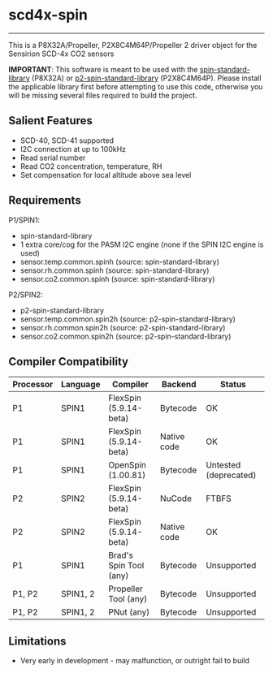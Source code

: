 # scd4x-spin 
------------

This is a P8X32A/Propeller, P2X8C4M64P/Propeller 2 driver object for the Sensirion SCD-4x CO2 sensors

**IMPORTANT**: This software is meant to be used with the [spin-standard-library](https://github.com/avsa242/spin-standard-library) (P8X32A) or [p2-spin-standard-library](https://github.com/avsa242/p2-spin-standard-library) (P2X8C4M64P). Please install the applicable library first before attempting to use this code, otherwise you will be missing several files required to build the project.

## Salient Features

* SCD-40, SCD-41 supported
* I2C connection at up to 100kHz
* Read serial number
* Read CO2 concentration, temperature, RH
* Set compensation for local altitude above sea level

## Requirements

P1/SPIN1:
* spin-standard-library
* 1 extra core/cog for the PASM I2C engine (none if the SPIN I2C engine is used)
* sensor.temp.common.spinh (source: spin-standard-library)
* sensor.rh.common.spinh (source: spin-standard-library)
* sensor.co2.common.spinh (source: spin-standard-library)

P2/SPIN2:
* p2-spin-standard-library
* sensor.temp.common.spin2h (source: p2-spin-standard-library)
* sensor.rh.common.spin2h (source: p2-spin-standard-library)
* sensor.co2.common.spin2h (source: p2-spin-standard-library)

## Compiler Compatibility

| Processor | Language | Compiler               | Backend     | Status                |
|-----------|----------|------------------------|-------------|-----------------------|
| P1	    | SPIN1    | FlexSpin (5.9.14-beta)	| Bytecode    | OK                    |
| P1	    | SPIN1    | FlexSpin (5.9.14-beta) | Native code | OK                    |
| P1        | SPIN1    | OpenSpin (1.00.81)     | Bytecode    | Untested (deprecated) |
| P2	    | SPIN2    | FlexSpin (5.9.14-beta) | NuCode      | FTBFS                 |
| P2        | SPIN2    | FlexSpin (5.9.14-beta) | Native code | OK                    |
| P1        | SPIN1    | Brad's Spin Tool (any) | Bytecode    | Unsupported           |
| P1, P2    | SPIN1, 2 | Propeller Tool (any)   | Bytecode    | Unsupported           |
| P1, P2    | SPIN1, 2 | PNut (any)             | Bytecode    | Unsupported           |

## Limitations

* Very early in development - may malfunction, or outright fail to build

